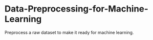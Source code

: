 # Data-Preprocessing-for-Machine-Learning
Preprocess a raw dataset to make it ready for machine learning.
